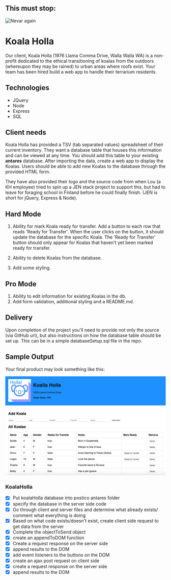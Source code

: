 This must stop:
---------------
![Nevar again](https://i.makeagif.com/media/8-22-2014/GO_DT4.gif)


Koala Holla
===========

Our client, Koala Holla (1976 Llama Comma Drive, Walla Walla WA) is a non-profit dedicated to the ethical transitioning of koalas from the outdoors (whereupon they may be rained) to urban areas where roofs exist. Your team has been hired build a web app to handle their terrarium residents.

Technologies
------------
* JQuery
* Node
* Express
* SQL

Client needs
------------
Koala Holla has provided a TSV (tab separated values) spreadsheet of their current inventory. They want a database table that houses this information and can be viewed at any time. You should add this table to your existing **antares** database. After importing the data, create a web app to display the Koalas. Users should be able to add new Koalas to the database through the provided HTML form.

They have also provided their logo and the source code from when Lou (a KH employee) tried to spin up a JEN stack project to support this, but had to leave for foraging school in Finland before he could finally finish. (JEN is short for jQuery, Express & Node).

Hard Mode
---
1. Ability for mark Koala ready for transfer. Add a button to each row that reads 'Ready for Transfer'. When the user clicks on the button, it should update the database for the specific Koala. The 'Ready for Transfer' button should only appear for Koalas that haven't yet been marked ready for transfer.

2. Ability to delete Koalas from the database.

3. Add some styling.

Pro Mode
---
1. Ability to edit information for existing Koalas in the db.
2. Add form validation, additional styling and a README.md.

Delivery
--------
Upon completion of the project you'll need to provide not only the source (via GitHub url), but also instructions on how the database table should be set up. This can be in a simple databaseSetup.sql file in the repo.

Sample Output
--------
Your final product may look something like this:

![sample](sample.png)


### KoalaHolla

- [x] Put koalaHolla database into postico antares folder
- [x] specify the database in the server side code
- [x] Go through client and server files and determine what already exists/ comment what everything is doing
- [x] Based on what code exists/doesn't exist, create client side request to get data from the server
- [x] Complete the objectToSend object
- [x] create an appendToDOM function
- [x] Create a request response on the server side
- [x] append results to the DOM
- [x] add event listeners to the buttons on the DOM
- [x] create an ajax post request on client side
- [x] create a request response on the server side
- [x] append results to the DOM
